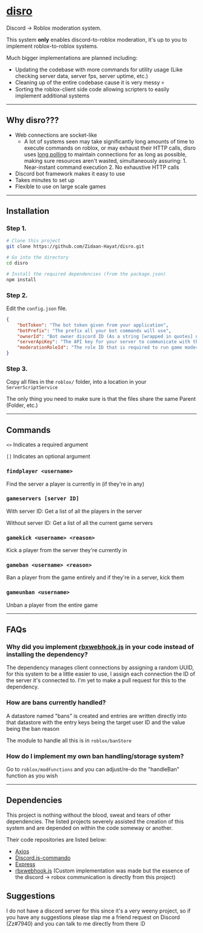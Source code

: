 # [dis](https://discord.com)[ro](https://roblox.com)

Discord -> Roblox moderation system.

This system **only** enables discord-to-roblox moderation, it's up to you to implement roblox-to-roblox systems.


Much bigger implementations are planned including:
- Updating the codebase with more commands for utility usage (Like checking server data, server fps, server uptime, etc.)
- Cleaning up of the entire codebase cause it is very messy 💀
- Sorting the roblox-client side code allowing scripters to easily implement additional systems

---

## Why disro???

- Web connections are socket-like
	- A lot of systems seen may take significantly long amounts of time to execute commands on roblox, or may exhaust their HTTP calls, disro uses [long polling](https://www.pubnub.com/blog/http-long-polling/) to maintain connections for as long as possible, making sure resources aren't wasted, simultaneously assuring: 1. Near-instant command execution 2. No exhaustive HTTP calls
- Discord bot framework makes it easy to use
- Takes minutes to set up
- Flexible to use on large scale games

---

## Installation


### Step 1.

```sh
# Clone this project
git clone https://github.com/Zidaan-Hayat/disro.git

# Go into the directory
cd disro

# Install the required dependencies (from the package.json)
npm install
```

### Step 2.

Edit the `config.json` file.
```json
{
	"botToken": "The bot token given from your application",
	"botPrefix": "The prefix all your bot commands will use",
	"ownerId": "Bot owner discord ID (As a string [wrapped in quotes] not as an integer!)",
    "serverApiKey": "The API key for your server to communicate with the roblox client, can be any random generated string",
	"moderationRoleId": "The role ID that is required to run game moderation commands, if it's an empty string only game owners will be able to use commands"
}
```

### Step 3.

Copy all files in the `roblox/` folder, into a location in your `ServerScriptService`

The only thing you need to make sure is that the files share the same Parent (Folder, etc.)

---

## Commands

`<>` Indicates a required argument

`[]` Indicates an optional argument

### `findplayer <username>`

Find the server a player is currently in (if they're in any)

### `gameservers [server ID]`

With server ID: Get a list of all the players in the server

Without server ID: Get a list of all the current game servers

### `gamekick <username> <reason>`

Kick a player from the server they're currently in

### `gameban <username> <reason>`

Ban a player from the game entirely and if they're in a server, kick them

### `gameunban <username>`

Unban a player from the entire game

---

## FAQs

### Why did you implement [rbxwebhook.js](https://www.npmjs.com/package/rbxwebhook.js) in your code instead of installing the dependency?

The dependency manages client connections by assigning a random UUID, for this system to be a little easier to use, I assign each connection the ID of the server it's connected to. I'm yet to make a pull request for this to the dependency.

### How are bans currently handled?

A datastore named "bans" is created and entries are written directly into that datastore with the entry keys being the target user ID and the value being the ban reason

The module to handle all this is in `roblox/banStore`

### How do I implement my own ban handling/storage system?

Go to `roblox/modFunctions` and you can adjust/re-do the "handleBan" function as you wish

---

## Dependencies

This project is nothing without the blood, sweat and tears of other dependencies. The listed projects severely assisted the creation of this system and are depended on within the code someway or another.

Their code repositories are listed below:

- [Axios](https://www.npmjs.com/package/axios)
- [Discord.js-commando](https://www.npmjs.com/package/discord.js-commando)
- [Express](npmjs.com/package/express)
- [rbxwebhook.js](https://www.npmjs.com/package/rbxwebhook.js) (Custom implementation was made but the essence of the discord -> robox communication is directly from this project)

## Suggestions

I do not have a discord server for this since it's a very weeny project, so if you have any suggestions please slap me a friend request on Discord (Zz#7940) and you can talk to me directly from there :D